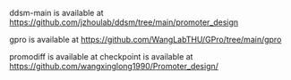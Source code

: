 ddsm-main is available at https://github.com/jzhoulab/ddsm/tree/main/promoter_design

gpro is available at https://github.com/WangLabTHU/GPro/tree/main/gpro

promodiff is available at checkpoint is available at https://github.com/wangxinglong1990/Promoter_design/